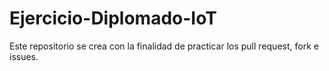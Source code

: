 # Ejercicio-Diplomado-IoT
Este repositorio se crea con la finalidad de practicar los pull request, fork e issues.
